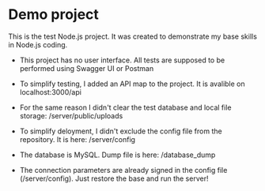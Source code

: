 # Demo project
This is the test Node.js project. It was created to demonstrate my base skills in Node.js coding.

* This project has no user interface. All tests are supposed to be performed using Swagger UI or Postman

* To simplify testing, I added an API map to the project. It is avalible on localhost:3000/api

* For the same reason I didn't clear the test database and local file storage: /server/public/uploads

* To simplify deloyment, I didn't exclude the config file from the repository. It is here: /server/config

* The database is MySQL. Dump file is here: /database_dump

* The connection parameters are already signed in the config file (/server/config). Just restore the base and run the server!
